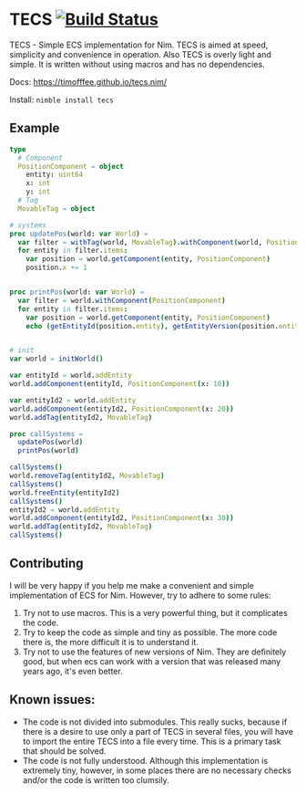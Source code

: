 # TECS [![Build Status](https://github.com/timofffee/tecs/workflows/CI/badge.svg?branch=master)](https://github.com/timofffee/tecs/actions?query=branch%3Amaster)


TECS - Simple ECS implementation for Nim. TECS is aimed at speed, simplicity and convenience in operation. Also TECS is overly light and simple. It is written without using macros and has no dependencies.

Docs: https://timofffee.github.io/tecs.nim/

Install: ```nimble install tecs```

## Example
```Nim
type 
  # Component
  PositionComponent = object
    entity: uint64
    x: int
    y: int
  # Tag
  MovableTag = object

# systems
proc updatePos(world: var World) =
  var filter = withTag(world, MovableTag).withComponent(world, PositionComponent)
  for entity in filter.items:
    var position = world.getComponent(entity, PositionComponent)
    position.x += 1


proc printPos(world: var World) =
  var filter = world.withComponent(PositionComponent)
  for entity in filter.items:
    var position = world.getComponent(entity, PositionComponent)
    echo (getEntityId(position.entity), getEntityVersion(position.entity), position.x, position.y)


# init
var world = initWorld()

var entityId = world.addEntity
world.addComponent(entityId, PositionComponent(x: 10))

var entityId2 = world.addEntity
world.addComponent(entityId2, PositionComponent(x: 20))
world.addTag(entityId2, MovableTag)

proc callSystems =
  updatePos(world)
  printPos(world)

callSystems()
world.removeTag(entityId2, MovableTag)
callSystems()
world.freeEntity(entityId2)
callSystems()
entityId2 = world.addEntity
world.addComponent(entityId2, PositionComponent(x: 30))
world.addTag(entityId2, MovableTag)
callSystems()
```

## Contributing
I will be very happy if you help me make a convenient and simple implementation of ECS for Nim. However, try to adhere to some rules:
1. Try not to use macros. This is a very powerful thing, but it complicates the code.
2. Try to keep the code as simple and tiny as possible. The more code there is, the more difficult it is to understand it.
3. Try not to use the features of new versions of Nim. They are definitely good, but when ecs can work with a version that was released many years ago, it's even better.

## Known issues:
* The code is not divided into submodules. This really sucks, because if there is a desire to use only a part of TECS in several files, you will have to import the entire TECS into a file every time. This is a primary task that should be solved. 
* The code is not fully understood. Although this implementation is extremely tiny, however, in some places there are no necessary checks and/or the code is written too clumsily.
